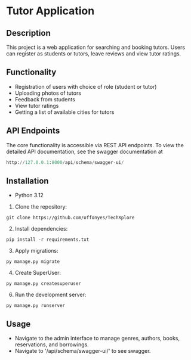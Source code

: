 # Tutor Application

## Description
This project is a web application for searching and booking tutors. Users can register as students or tutors, leave reviews and view tutor ratings.

## Functionality
- Registration of users with choice of role (student or tutor)
- Uploading photos of tutors
- Feedback from students
- View tutor ratings
- Getting a list of available cities for tutors


## API Endpoints
The core functionality is accessible via REST API endpoints. To view the detailed API documentation, see the swagger documentation at
```python
http://127.0.0.1:8000/api/schema/swagger-ui/
```
## Installation
- Python 3.12
1. Clone the repository:
```shell
git clone https://github.com/offonyes/TechXplore
```
2. Install dependencies:
```shell
pip install -r requirements.txt
```
3. Apply migrations:
```shell
py manage.py migrate
```
4. Create SuperUser:
```shell
py manage.py createsuperuser
```
6. Run the development server:

```shell
py manage.py runserver
```

## Usage
- Navigate to the admin interface to manage genres, authors, books, reservations, and borrowings.
- Navigate to '/api/schema/swagger-ui/' to see swagger.
